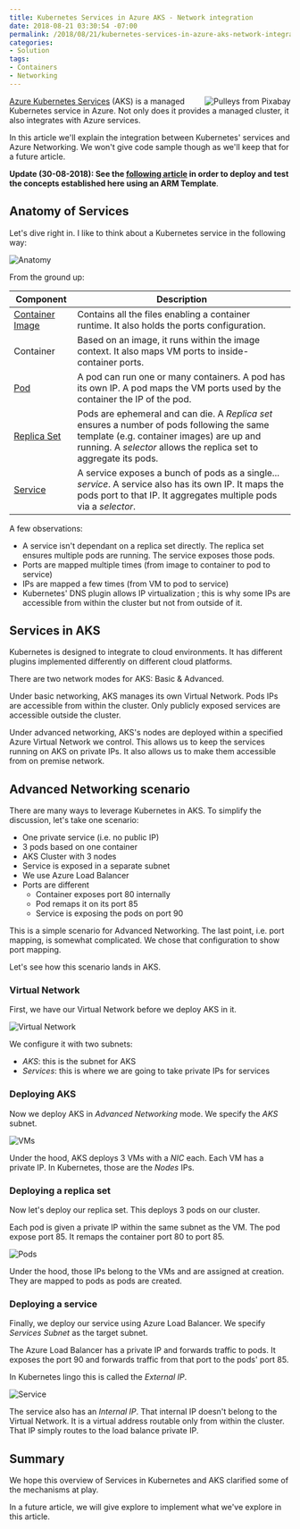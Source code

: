 ```yaml
---
title: Kubernetes Services in Azure AKS - Network integration
date: 2018-08-21 03:30:54 -07:00
permalink: /2018/08/21/kubernetes-services-in-azure-aks-network-integration/
categories:
- Solution
tags:
- Containers
- Networking
---
```

<img style="float:right;" src="/assets/posts/2018/3/kubernetes-services-in-azure-aks-network-integration/sailboat-1741006_640-21-e1534512423281.jpg" title="Pulleys from Pixabay" />

<a href="https://vincentlauzon.com/?s=aks">Azure Kubernetes Services</a> (AKS) is a managed Kubernetes service in Azure.  Not only does it provides a managed cluster, it also integrates with Azure services.

In this article we'll explain the integration between Kubernetes' services and Azure Networking.  We won't give code sample though as we'll keep that for a future article.

<strong>Update (30-08-2018):  See the <a href="http://vincentlauzon.com/2018/08/28/deploying-aks-with-arm-template-network-integration/">following article</a> in order to deploy and test the concepts established here using an ARM Template</strong>.

<h2>Anatomy of Services</h2>

Let's dive right in.  I like to think about a Kubernetes service in the following way:

<img src="/assets/posts/2018/3/kubernetes-services-in-azure-aks-network-integration/containers4.png" alt="Anatomy" />

From the ground up:

<table>
<thead>
<tr>
  <th>Component</th>
  <th>Description</th>
</tr>
</thead>
<tbody>
<tr>
  <td><a href="https://kubernetes.io/docs/concepts/containers/images/">Container Image</a></td>
  <td>Contains all the files enabling a container runtime.  It also holds the ports configuration.</td>
</tr>
<tr>
  <td>Container</td>
  <td>Based on an image, it runs within the image context.  It also maps VM ports to inside-container ports.</td>
</tr>
<tr>
  <td><a href="https://kubernetes.io/docs/concepts/workloads/pods/pod/">Pod</a></td>
  <td>A pod can run one or many containers.  A pod has its own IP.  A pod maps the VM ports used by the container the IP of the pod.</td>
</tr>
<tr>
  <td><a href="https://kubernetes.io/docs/concepts/workloads/controllers/replicaset/">Replica Set</a></td>
  <td>Pods are ephemeral and can die.  A <em>Replica set</em> ensures a number of pods following the same template (e.g. container images) are up and running.  A <em>selector</em> allows the replica set to aggregate its pods.</td>
</tr>
<tr>
  <td><a href="https://kubernetes.io/docs/concepts/services-networking/service/">Service</a></td>
  <td>A service exposes a bunch of pods as a single...  <em>service</em>.  A service also has its own IP.  It maps the pods port to that IP. It aggregates multiple pods via a <em>selector</em>.</td>
</tr>
</tbody>
</table>

A few observations:

<ul>
<li>A service isn't dependant on a replica set directly.  The replica set ensures multiple pods are running.  The service exposes those pods.</li>
<li>Ports are mapped multiple times (from image to container to pod to service)</li>
<li>IPs are mapped a few times (from VM to pod to service)</li>
<li>Kubernetes' DNS plugin allows IP virtualization ; this is why some IPs are accessible from within the cluster but not from outside of it.</li>
</ul>

<h2>Services in AKS</h2>

Kubernetes is designed to integrate to cloud environments.  It has different plugins implemented differently on different cloud platforms.

There are two network modes for AKS:  Basic &amp; Advanced.

Under basic networking, AKS manages its own Virtual Network.  Pods IPs are accessible from within the cluster.  Only publicly exposed services are accessible outside the cluster.

Under advanced networking, AKS's nodes are deployed within a specified Azure Virtual Network we control.  This allows us to keep the services running on AKS on private IPs.  It also allows us to make them accessible from on premise network.

<h2>Advanced Networking scenario</h2>

There are many ways to leverage Kubernetes in AKS.  To simplify the discussion, let's take one scenario:

<ul>
<li>One private service (i.e. no public IP)</li>
<li>3 pods based on one container</li>
<li>AKS Cluster with 3 nodes</li>
<li>Service is exposed in a separate subnet</li>
<li>We use Azure Load Balancer</li>
<li>Ports are different

<ul>
<li>Container exposes port 80 internally</li>
<li>Pod remaps it on its port 85</li>
<li>Service is exposing the pods on port 90</li>
</ul></li>
</ul>

This is a simple scenario for Advanced Networking.  The last point, i.e. port mapping, is somewhat complicated.  We chose that configuration to show port mapping.

Let's see how this scenario lands in AKS.

<h3>Virtual Network</h3>

First, we have our Virtual Network before we deploy AKS in it.

<img src="/assets/posts/2018/3/kubernetes-services-in-azure-aks-network-integration/virtual-network.png" alt="Virtual Network" />

We configure it with two subnets:

<ul>
<li><em>AKS</em>:  this is the subnet for AKS</li>
<li><em>Services</em>:  this is where we are going to take private IPs for services</li>
</ul>

<h3>Deploying AKS</h3>

Now we deploy AKS in <em>Advanced Networking</em> mode.  We specify the <em>AKS</em> subnet.

<img src="/assets/posts/2018/3/kubernetes-services-in-azure-aks-network-integration/vms.png" alt="VMs" />

Under the hood, AKS deploys 3 VMs with a <em>NIC</em> each.  Each VM has a private IP.  In Kubernetes, those are the <em>Nodes</em> IPs.

<h3>Deploying a replica set</h3>

Now let's deploy our replica set.  This deploys 3 pods on our cluster.

Each pod is given a private IP within the same subnet as the VM.  The pod expose port 85.  It remaps the container port 80 to port 85.

<img src="/assets/posts/2018/3/kubernetes-services-in-azure-aks-network-integration/pods1.png" alt="Pods" />

Under the hood, those IPs belong to the VMs and are assigned at creation.  They are mapped to pods as pods are created.

<h3>Deploying a service</h3>

Finally, we deploy our service using Azure Load Balancer.  We specify <em>Services Subnet</em> as the target subnet.

The Azure Load Balancer has a private IP and forwards traffic to pods.  It exposes the port 90 and forwards traffic from that port to the pods' port 85.

In Kubernetes lingo this is called the <em>External IP</em>.

<img src="/assets/posts/2018/3/kubernetes-services-in-azure-aks-network-integration/service1.png" alt="Service" />

The service also has an <em>Internal IP</em>.  That internal IP doesn't belong to the Virtual Network.  It is a virtual address routable only from within the cluster.  That IP simply routes to the load balance private IP.

<h2>Summary</h2>

We hope this overview of Services in Kubernetes and AKS clarified some of the mechanisms at play.

In a future article, we will give explore to implement what we've explore in this article.